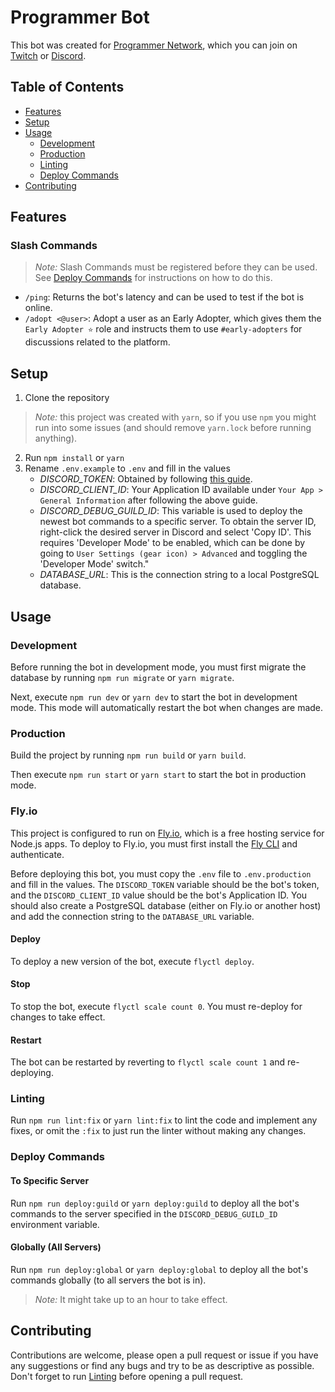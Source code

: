 # Programmer Bot

This bot was created for [Programmer Network](https://programmer.network), which you can join on [Twitch](https://www.twitch.tv/programmer_network) or [Discord](https://discord.gg/ysnpXnY7ba).

## Table of Contents

- [Features](#features)
- [Setup](#setup)
- [Usage](#usage)
  - [Development](#development)
  - [Production](#production)
  - [Linting](#linting)
  - [Deploy Commands](#deploy-commands)
- [Contributing](#contributing)


## Features

### Slash Commands

> _Note:_ Slash Commands must be registered before they can be used. See [Deploy Commands](#deploy-commands) for instructions on how to do this.

- `/ping`: Returns the bot's latency and can be used to test if the bot is online.
- `/adopt <@user>`: Adopt a user as an Early Adopter, which gives them the `Early Adopter ⭐` role and instructs them to use `#early-adopters` for discussions related to the platform.

## Setup


1. Clone the repository

> _Note:_ this project was created with `yarn`, so if you use `npm` you might run into some issues (and should remove `yarn.lock` before running anything).

2. Run `npm install` or `yarn`
3. Rename `.env.example` to `.env` and fill in the values
   - _DISCORD_TOKEN_: Obtained by following [this guide](https://discordjs.guide/preparations/setting-up-a-bot-application.html#creating-your-bot).
   - _DISCORD_CLIENT_ID_: Your Application ID available under `Your App > General Information` after following the above guide.
   - _DISCORD_DEBUG_GUILD_ID_: This variable is used to deploy the newest bot commands to a specific server. To obtain the server ID, right-click the desired server in Discord and select 'Copy ID'. This requires 'Developer Mode' to be enabled, which can be done by going to `User Settings (gear icon) > Advanced` and toggling the 'Developer Mode' switch."
   - _DATABASE_URL_: This is the connection string to a local PostgreSQL database.

## Usage

### Development

Before running the bot in development mode, you must first migrate the database by running `npm run migrate` or `yarn migrate`.

Next, execute `npm run dev` or `yarn dev` to start the bot in development mode. This mode will automatically restart the bot when changes are made.

### Production

Build the project by running `npm run build` or `yarn build`.

Then execute `npm run start` or `yarn start` to start the bot in production mode.

### Fly.io

This project is configured to run on [Fly.io](https://fly.io), which is a free hosting service for Node.js apps. To deploy to Fly.io, you must first install the [Fly CLI](https://fly.io/docs/getting-started/installing-flyctl/) and authenticate.

Before deploying this bot, you must copy the `.env` file to `.env.production` and fill in the values. The `DISCORD_TOKEN` variable should be the bot's token, and the `DISCORD_CLIENT_ID` value should be the bot's Application ID. You should also create a PostgreSQL database (either on Fly.io or another host) and add the connection string to the `DATABASE_URL` variable.

#### Deploy

To deploy a new version of the bot, execute `flyctl deploy`.

#### Stop
To stop the bot, execute `flyctl scale count 0`. You must re-deploy for changes to take effect.

#### Restart
The bot can be restarted by reverting to `flyctl scale count 1` and re-deploying.

### Linting

Run `npm run lint:fix` or `yarn lint:fix` to lint the code and implement any fixes, or omit the `:fix` to just run the linter without making any changes.

### Deploy Commands

#### To Specific Server

Run `npm run deploy:guild` or `yarn deploy:guild` to deploy all the bot's commands to the server specified in the `DISCORD_DEBUG_GUILD_ID` environment variable.

#### Globally (All Servers)

Run `npm run deploy:global` or `yarn deploy:global` to deploy all the bot's commands globally (to all servers the bot is in).

> _Note:_ It might take up to an hour to take effect.


## Contributing

Contributions are welcome, please open a pull request or issue if you have any suggestions or find any bugs and try to be as descriptive as possible. Don't forget to run [Linting](#linting) before opening a pull request.